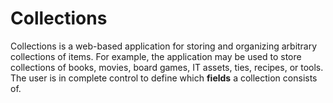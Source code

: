 # Collections

Collections is a web-based application for storing and organizing
arbitrary collections of items.  For example, the application may be used to
store collections of books, movies, board games, IT assets, ties, recipes,
or tools. The user is in complete control to define which **fields** a
collection consists of.